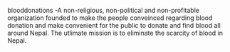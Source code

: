 blooddonations -A non-religious, non-political and non-profitable organization founded to make the people
              conveinced
              regarding blood donation and make convenient for the public to donate and find blood all around Nepal. The
              utlimate mission is to eliminate
              the scarcity of blood in Nepal.
